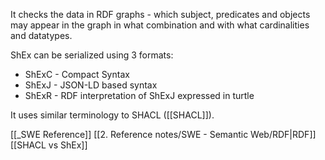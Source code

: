 It checks the data in RDF graphs - which subject, predicates and objects may appear in the graph in what combination and with what cardinalities and datatypes.

ShEx can be serialized using 3 formats:
- ShExC - Compact Syntax
- ShExJ - JSON-LD based syntax
- ShExR - RDF interpretation of ShExJ expressed in turtle

It uses similar terminology to SHACL ([[SHACL]]).

[[_SWE Reference]]
[[2. Reference notes/SWE - Semantic Web/RDF|RDF]]
[[SHACL vs ShEx]]